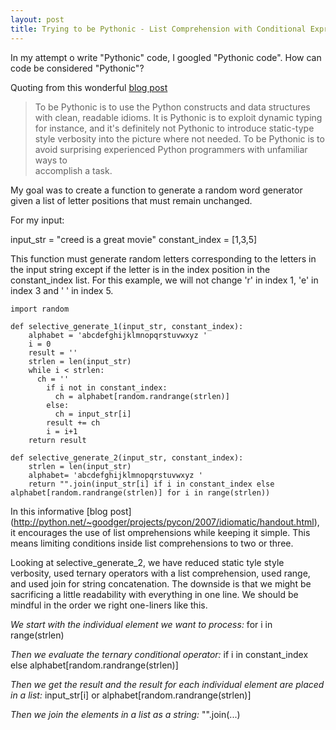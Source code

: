 ```yaml
---
layout: post
title: Trying to be Pythonic - List Comprehension with Conditional Expressions
---
```


In my attempt o write "Pythonic" code, I googled "Pythonic code".  How can code be considered "Pythonic"?

Quoting from this wonderful [blog post](http://blog.startifact.com/posts/older/what-is-pythonic.html)

> To be Pythonic is to use the Python constructs and data structures with clean, readable idioms. It is Pythonic is to
  exploit dynamic typing for instance, and it's definitely not Pythonic to introduce static-type style verbosity into the
  picture where not needed. To be Pythonic is to avoid surprising experienced Python programmers with unfamiliar ways to  
  accomplish a task.

My goal was to create a function to generate a random word generator given a list of letter positions that must remain unchanged.

For my input:

input_str = "creed is a great movie"
constant_index = [1,3,5]

This function must generate random letters corresponding to the letters in the input string except if the letter is in the index position in the constant_index list.  For this example, we will not change 'r' in index 1, 'e' in index 3 and ' ' in index 5.

  ```
  import random
  
  def selective_generate_1(input_str, constant_index):
      alphabet = 'abcdefghijklmnopqrstuvwxyz '
      i = 0
      result = ''
      strlen = len(input_str)
      while i < strlen:
        ch = ''
          if i not in constant_index:
            ch = alphabet[random.randrange(strlen)]
          else:
            ch = input_str[i]
          result += ch
          i = i+1
      return result

  def selective_generate_2(input_str, constant_index):
      strlen = len(input_str)
      alphabet= 'abcdefghijklmnopqrstuvwxyz '
      return "".join(input_str[i] if i in constant_index else alphabet[random.randrange(strlen)] for i in range(strlen))
  ```
  
In this informative [blog post] (http://python.net/~goodger/projects/pycon/2007/idiomatic/handout.html), it encourages the use of list omprehensions while keeping it simple.  This means limiting conditions inside list comprehensions to two or three.

Looking at selective_generate_2, we have reduced static tyle style verbosity, used ternary operators with a list comprehension, used range,  and used join for string concatenation.  The downside is that we might be sacrificing a little readability with everything in one line. We should be mindful in the order we right one-liners like this.  

*We start with the individual element we want to process:* for i in range(strlen)

*Then we evaluate the ternary conditional operator:* if i in constant_index else alphabet[random.randrange(strlen)] 

*Then we get the result and the result for each individual element are placed in a list:* input_str[i] or alphabet[random.randrange(strlen)]

*Then we join the elements in a list as a string:* "".join(...)
            



 
